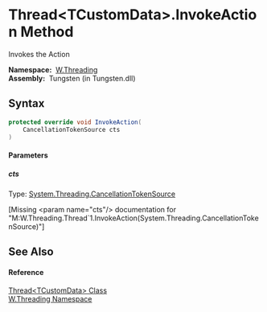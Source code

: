 Thread&lt;TCustomData>.InvokeAction Method
==========================================
  Invokes the Action

  **Namespace:**  [W.Threading][1]  
  **Assembly:**  Tungsten (in Tungsten.dll)

Syntax
------

```csharp
protected override void InvokeAction(
	CancellationTokenSource cts
)
```

#### Parameters

##### *cts*
Type: [System.Threading.CancellationTokenSource][2]  

[Missing &lt;param name="cts"/> documentation for "M:W.Threading.Thread`1.InvokeAction(System.Threading.CancellationTokenSource)"]



See Also
--------

#### Reference
[Thread&lt;TCustomData> Class][3]  
[W.Threading Namespace][1]  

[1]: ../README.md
[2]: http://msdn.microsoft.com/en-us/library/dd321629
[3]: README.md